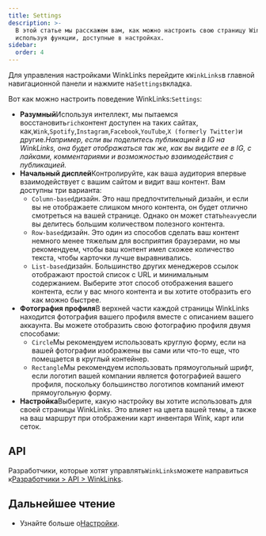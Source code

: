 ```yaml
---
title: Settings
description: >-
  В этой статье мы расскажем вам, как можно настроить свою страницу WinkLinks,
  используя функции, доступные в настройках.
sidebar:
  order: 4
---
```

Для управления настройками WinkLinks перейдите к`WinkLinks`в главной навигационной панели и нажмите на`Settings`вкладка.

Вот как можно настроить поведение WinkLinks:`Settings`:

* **Разумный**Используя интеллект, мы пытаемся восстановить`rich`контент доступен на таких сайтах, как,`Wink`,`Spotify`,`Instagram`,`Facebook`,`YouTube`,`X (formerly Twitter)`и другие.*Например, если вы поделитесь публикацией в IG на WinkLinks, она будет отображаться так же, как вы видите ее в IG, с лайками, комментариями и возможностью взаимодействия с публикацией.*
* **Начальный дисплей**Контролируйте, как ваша аудитория впервые взаимодействует с вашим сайтом и видит ваш контент. Вам доступны три варианта:
  * `Column-based`дизайн. Это наш предпочтительный дизайн, и если вы не отображаете слишком много контента, он будет отлично смотреться на вашей странице. Однако он может стать`heavy`если вы делитесь большим количеством полезного контента.
  * `Row-based`дизайн. Это один из способов сделать ваш контент немного менее тяжелым для восприятия браузерами, но мы рекомендуем, чтобы ваш контент имел схожее количество текста, чтобы карточки лучше выравнивались.
  * `List-based`дизайн. Большинство других менеджеров ссылок отображают простой список с URL и минимальным содержанием. Выберите этот способ отображения вашего контента, если у вас много контента и вы хотите отобразить его как можно быстрее.
* **Фотография профиля**В верхней части каждой страницы WinkLinks находится фотография вашего профиля вместе с описанием вашего аккаунта. Вы можете отобразить свою фотографию профиля двумя способами:
  * `Circle`Мы рекомендуем использовать круглую форму, если на вашей фотографии изображены вы сами или что-то еще, что помещается в круглый контейнер.
  * `Rectangle`Мы рекомендуем использовать прямоугольный шрифт, если логотип вашей компании является фотографией вашего профиля, поскольку большинство логотипов компаний имеют прямоугольную форму.
* **Настройка**Выберите, какую настройку вы хотите использовать для своей страницы WinkLinks. Это влияет на цвета вашей темы, а также на ваш маршрут при отображении карт инвентаря Wink, карт или сеток.

## API

Разработчики, которые хотят управлять`WinkLinks`можете направиться к[Разработчики > API > WinkLinks](/developers/apis/#winklinks-api).

## Дальнейшее чтение

* Узнайте больше о[Настройки](/studio/customization).

